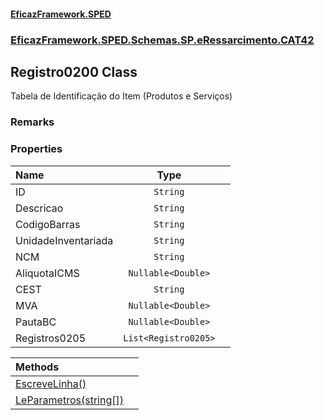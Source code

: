 #### [EficazFramework.SPED](EficazFrameworkSPED.md 'EficazFramework SPED')
### [EficazFramework.SPED.Schemas.SP.eRessarcimento.CAT42](EficazFramework.SPED.Schemas.SP.eRessarcimento.CAT42.md 'EficazFramework.SPED.Schemas.SP.eRessarcimento.CAT42')

## Registro0200 Class

Tabela de Identificação do Item (Produtos e Serviços)

### Remarks
### Properties

| Name | Type | |
| :--- | :---: | :--- |
| ID | `String` |  |
| Descricao | `String` |  |
| CodigoBarras | `String` |  |
| UnidadeInventariada | `String` |  |
| NCM | `String` |  |
| AliquotaICMS | `Nullable<Double>` |  |
| CEST | `String` |  |
| MVA | `Nullable<Double>` |  |
| PautaBC | `Nullable<Double>` |  |
| Registros0205 | `List<Registro0205>` |  |

| Methods | |
| :--- | :--- |
| [EscreveLinha()](EficazFramework.SPED.Schemas.SP.eRessarcimento.CAT42/Registro0200/EscreveLinha().md 'EficazFramework.SPED.Schemas.SP.eRessarcimento.CAT42.Registro0200.EscreveLinha()') | |
| [LeParametros(string[])](EficazFramework.SPED.Schemas.SP.eRessarcimento.CAT42/Registro0200/LeParametros(string[]).md 'EficazFramework.SPED.Schemas.SP.eRessarcimento.CAT42.Registro0200.LeParametros(string[])') | |

